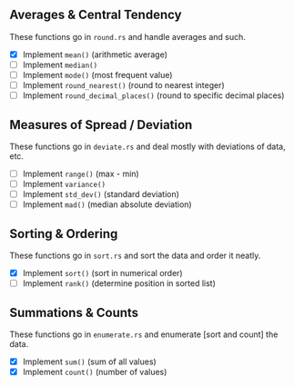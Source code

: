 ## Averages & Central Tendency
These functions go in `round.rs` and handle averages and such.

- [X] Implement `mean()` (arithmetic average)
- [ ] Implement `median()`
- [ ] Implement `mode()` (most frequent value)
- [ ] Implement `round_nearest()` (round to nearest integer)
- [ ] Implement `round_decimal_places()` (round to specific decimal places)

## Measures of Spread / Deviation
These functions go in `deviate.rs` and deal mostly with deviations of data, etc.

- [ ] Implement `range()` (max - min)
- [ ] Implement `variance()`
- [ ] Implement `std_dev()` (standard deviation)
- [ ] Implement `mad()` (median absolute deviation)

## Sorting & Ordering
These functions go in `sort.rs` and sort the data and order it neatly.

- [X] Implement `sort()` (sort in numerical order)
- [ ] Implement `rank()` (determine position in sorted list)

## Summations & Counts
These functions go in `enumerate.rs` and enumerate [sort and count] the data.

- [X] Implement `sum()` (sum of all values)
- [X] Implement `count()` (number of values)
